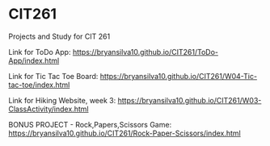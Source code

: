 # CIT261
Projects and Study for CIT 261

Link for ToDo App: https://bryansilva10.github.io/CIT261/ToDo-App/index.html

Link for Tic Tac Toe Board: https://bryansilva10.github.io/CIT261/W04-Tic-tac-toe/index.html

Link for Hiking Website, week 3: https://bryansilva10.github.io/CIT261/W03-ClassActivity/index.html

BONUS PROJECT - Rock,Papers,Scissors Game: https://bryansilva10.github.io/CIT261/Rock-Paper-Scissors/index.html

